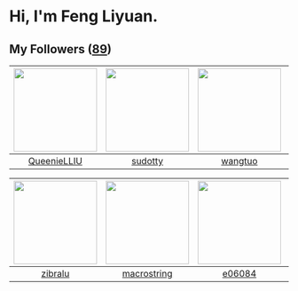 # Hi, I'm Feng Liyuan.

## My Followers ([89](https://github.com/SunRunAway?tab=followers))

| <img src="https://avatars.githubusercontent.com/u/37468107?v=4" width="150" height="150" /> | <img src="https://avatars.githubusercontent.com/u/4898483?v=4" width="150" height="150" /> | <img src="https://avatars.githubusercontent.com/u/1171686?v=4" width="150" height="150" /> | <img src="https://avatars.githubusercontent.com/u/13750989?v=4" width="150" height="150" /> |
| :-----------------------------------------------------------------------------------------: | :----------------------------------------------------------------------------------------: | :----------------------------------------------------------------------------------------: | :-----------------------------------------------------------------------------------------: |
|                        [QueenieLLIU](https://github.com/QueenieLLIU)                        |                            [sudotty](https://github.com/sudotty)                           |                            [wangtuo](https://github.com/wangtuo)                           |                          [Sailfishc](https://github.com/Sailfishc)                          |

| <img src="https://avatars.githubusercontent.com/u/41463486?v=4" width="150" height="150" /> | <img src="https://avatars.githubusercontent.com/u/35601156?v=4" width="150" height="150" /> | <img src="https://avatars.githubusercontent.com/u/24450527?v=4" width="150" height="150" /> | <img src="https://avatars.githubusercontent.com/u/3069493?v=4" width="150" height="150" /> |
| :-----------------------------------------------------------------------------------------: | :-----------------------------------------------------------------------------------------: | :-----------------------------------------------------------------------------------------: | :----------------------------------------------------------------------------------------: |
|                            [zibralu](https://github.com/zibralu)                            |                        [macrostring](https://github.com/macrostring)                        |                             [e06084](https://github.com/e06084)                             |                             [hkjang](https://github.com/hkjang)                            |